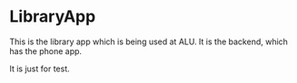 # LibraryApp
This is the library app which is being used at ALU. It is the backend, which has the phone app.

It is just for test.

